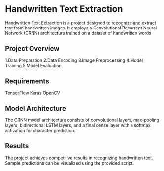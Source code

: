 # Handwritten Text Extraction 

Handwritten Text Extraction  is a project designed to recognize and extract text from handwritten images. It employs a Convolutional Recurrent Neural Network (CRNN) architecture trained on a dataset of handwritten words
## Project Overview

1.Data Preparation
2.Data Encoding
3.Image Preprocessing
4.Model Training
5.Model Evaluation
## Requirements

TensorFlow
Keras
OpenCV
## Model Architecture

The CRNN model architecture consists of convolutional layers, max-pooling layers, bidirectional LSTM layers, and a final dense layer with a softmax activation for character prediction.

## Results
The project achieves competitive results in recognizing handwritten text. Sample predictions can be visualized using the provided script.

